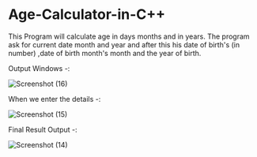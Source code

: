# Age-Calculator-in-C++
This Program will calculate age in days months and in years. The program ask for current date month and year and after this his date of birth's (in number) ,date of birth month's month and the year of birth.



Output Windows -:

![Screenshot (16)](https://user-images.githubusercontent.com/68479220/163302071-40551a73-5b98-4160-851b-b170f0213f24.png)



When we enter the details -:

![Screenshot (15)](https://user-images.githubusercontent.com/68479220/163302074-05cfd3ca-d3da-48f4-8acb-5b049966b4bd.png)



Final Result Output -:

![Screenshot (14)](https://user-images.githubusercontent.com/68479220/163302078-1b8cb8e6-b0ca-4440-86d9-6b342ca73665.png)
